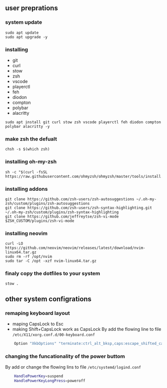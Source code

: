 ## user preprations

### system update
```
sudo apt update
sudo apt upgrade -y
```

### installing
- git
- curl
- stow
- zsh
- vscode
- playerctl
- feh
- diodon
- compton
- polybar
- alacritty
```
sudo apt install git curl stow zsh vscode playerctl feh diodon compton polybar alacritty -y
```

### make zsh the defualt
```
chsh -s $(which zsh)
```

### installing oh-my-zsh
```
sh -c "$(curl -fsSL https://raw.githubusercontent.com/ohmyzsh/ohmyzsh/master/tools/install.sh)"
```

### installing addons
```
git clone https://github.com/zsh-users/zsh-autosuggestions ~/.oh-my-zsh/custom/plugins/zsh-autosuggestions
git clone https://github.com/zsh-users/zsh-syntax-highlighting.git ~/.oh-my-zsh/custom/plugins/zsh-syntax-highlighting
git clone https://github.com/jeffreytse/zsh-vi-mode $ZSH_CUSTOM/plugins/zsh-vi-mode
```

### installing neovim
```
curl -LO https://github.com/neovim/neovim/releases/latest/download/nvim-linux64.tar.gz
sudo rm -rf /opt/nvim
sudo tar -C /opt -xzf nvim-linux64.tar.gz
```

### finaly copy the dotfiles to your system
```
stow .
```

## other system configrations

### remaping keyboard layout
- maping CapsLock to Esc
- making Shift+CapsLock work as CapsLock
By add the flowing line to file `/etc/X11/xorg.conf.d/00-keyboard.conf`
```bash
    Option "XkbOptions" "terminate:ctrl_alt_bksp,caps:escape_shifted_capslock"
```
### changing the funcationality of the power buttom
By add or change the flowing lins to file `/etc/systemd/logind.conf`
```bash
    HandlePowerKey=suspend
    HandlePowerKeyLongPress=poweroff   
```
